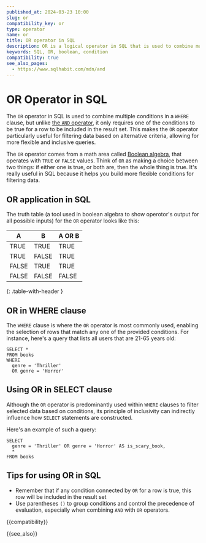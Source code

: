 ```yaml
---
published_at: 2024-03-23 10:00
slug: or
compatibility_key: or
type: operator
name: or
title: OR operator in SQL
description: OR is a logical operator in SQL that is used to combine multiple conditions, typically used inside a WHERE clause.
keywords: SQL, OR, boolean, condition
compatibility: true
see_also_pages:
  - https://www.sqlhabit.com/mdn/and
---
```


# OR Operator in SQL

The `OR` operator in SQL is used to combine multiple conditions in a `WHERE` clause, but unlike [the `AND` operator](https://www.sqlhabit.com/mdn/and), it only requires one of the conditions to be true for a row to be included in the result set. This makes the `OR` operator particularly useful for filtering data based on alternative criteria, allowing for more flexible and inclusive queries.

The `OR` operator comes from a math area called [Boolean algebra](https://en.wikipedia.org/wiki/Boolean_algebra), that operates with `TRUE` or `FALSE` values. Think of `OR` as making a choice between two things: if either one is true, or both are, then the whole thing is true. It's really useful in SQL because it helps you build more flexible conditions for filtering data.

## OR application in SQL

The truth table (a tool used in boolean algebra to show operotor's output for all possible inputs) for the `OR` operator looks like this:

| A     | B     | A OR B |
|-------|-------|---------|
| TRUE  | TRUE  | TRUE    |
| TRUE  | FALSE | TRUE    |
| FALSE | TRUE  | TRUE    |
| FALSE | FALSE | FALSE   |
{: .table-with-header }

## OR in WHERE clause

The `WHERE` clause is where the `OR` operator is most commonly used, enabling the selection of rows that match any one of the provided conditions. For instance, here's a query that lists all users that are 21-65 years old:

~~~pgsql
SELECT *
FROM books
WHERE
  genre = 'Thriller'
  OR genre = 'Horror'
~~~

## Using OR in SELECT clause

Although the `OR` operator is predominantly used within `WHERE` clauses to filter selected data based on conditions, its principle of inclusivity can indirectly influence how `SELECT` statements are constructed.

Here's an example of such a query:

~~~pgsql
SELECT
  genre = 'Thriller' OR genre = 'Horror' AS is_scary_book,
  *
FROM books
~~~

## Tips for using OR in SQL

* Remember that if any condition connected by `OR` for a row is true, this row will be included in the result set
* Use parentheses `()` to group conditions and control the precedence of evaluation, especially when combining `AND` with `OR` operators.

{{compatibility}}

{{see_also}}
